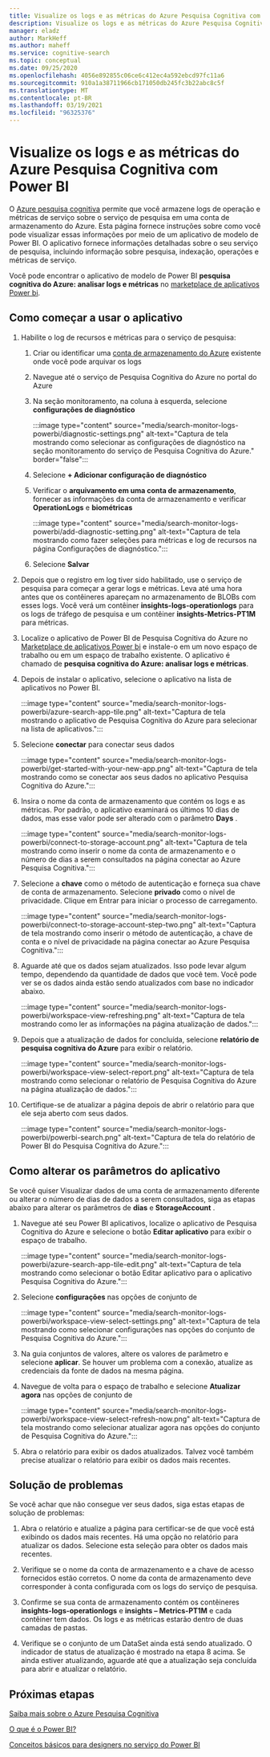 ```yaml
---
title: Visualize os logs e as métricas do Azure Pesquisa Cognitiva com Power BI
description: Visualize os logs e as métricas do Azure Pesquisa Cognitiva com Power BI
manager: eladz
author: MarkHeff
ms.author: maheff
ms.service: cognitive-search
ms.topic: conceptual
ms.date: 09/25/2020
ms.openlocfilehash: 4056e892855c06ce6c412ec4a592ebcd97fc11a6
ms.sourcegitcommit: 910a1a38711966cb171050db245fc3b22abc8c5f
ms.translationtype: MT
ms.contentlocale: pt-BR
ms.lasthandoff: 03/19/2021
ms.locfileid: "96325376"
---
```

# <a name="visualize-azure-cognitive-search-logs-and-metrics-with-power-bi"></a>Visualize os logs e as métricas do Azure Pesquisa Cognitiva com Power BI
O [Azure pesquisa cognitiva](./search-what-is-azure-search.md) permite que você armazene logs de operação e métricas de serviço sobre o serviço de pesquisa em uma conta de armazenamento do Azure. Esta página fornece instruções sobre como você pode visualizar essas informações por meio de um aplicativo de modelo de Power BI. O aplicativo fornece informações detalhadas sobre o seu serviço de pesquisa, incluindo informação sobre pesquisa, indexação, operações e métricas de serviço.

Você pode encontrar o aplicativo de modelo de Power BI **pesquisa cognitiva do Azure: analisar logs e métricas** no [marketplace de aplicativos Power bi](https://appsource.microsoft.com/marketplace/apps).

## <a name="how-to-get-started-with-the-app"></a>Como começar a usar o aplicativo

1. Habilite o log de recursos e métricas para o serviço de pesquisa:

    1. Criar ou identificar uma [conta de armazenamento do Azure](../storage/common/storage-account-create.md) existente onde você pode arquivar os logs
    1. Navegue até o serviço de Pesquisa Cognitiva do Azure no portal do Azure
    1. Na seção monitoramento, na coluna à esquerda, selecione **configurações de diagnóstico**

        :::image type="content" source="media/search-monitor-logs-powerbi/diagnostic-settings.png" alt-text="Captura de tela mostrando como selecionar as configurações de diagnóstico na seção monitoramento do serviço de Pesquisa Cognitiva do Azure." border="false":::

    1. Selecione **+ Adicionar configuração de diagnóstico**
    1. Verificar o **arquivamento em uma conta de armazenamento**, fornecer as informações da conta de armazenamento e verificar **OperationLogs** e **biométricas**

        :::image type="content" source="media/search-monitor-logs-powerbi/add-diagnostic-setting.png" alt-text="Captura de tela mostrando como fazer seleções para métricas e log de recursos na página Configurações de diagnóstico.":::
    1. Selecione **Salvar**

1. Depois que o registro em log tiver sido habilitado, use o serviço de pesquisa para começar a gerar logs e métricas. Leva até uma hora antes que os contêineres apareçam no armazenamento de BLOBs com esses logs. Você verá um contêiner **insights-logs-operationlogs** para os logs de tráfego de pesquisa e um contêiner **insights-Metrics-PT1M** para métricas.

1. Localize o aplicativo de Power BI de Pesquisa Cognitiva do Azure no [Marketplace de aplicativos Power bi](https://appsource.microsoft.com/marketplace/apps) e instale-o em um novo espaço de trabalho ou em um espaço de trabalho existente. O aplicativo é chamado de **pesquisa cognitiva do Azure: analisar logs e métricas**.

1. Depois de instalar o aplicativo, selecione o aplicativo na lista de aplicativos no Power BI.

    :::image type="content" source="media/search-monitor-logs-powerbi/azure-search-app-tile.png" alt-text="Captura de tela mostrando o aplicativo de Pesquisa Cognitiva do Azure para selecionar na lista de aplicativos.":::

1. Selecione **conectar** para conectar seus dados

    :::image type="content" source="media/search-monitor-logs-powerbi/get-started-with-your-new-app.png" alt-text="Captura de tela mostrando como se conectar aos seus dados no aplicativo Pesquisa Cognitiva do Azure.":::

1. Insira o nome da conta de armazenamento que contém os logs e as métricas. Por padrão, o aplicativo examinará os últimos 10 dias de dados, mas esse valor pode ser alterado com o parâmetro **Days** .

    :::image type="content" source="media/search-monitor-logs-powerbi/connect-to-storage-account.png" alt-text="Captura de tela mostrando como inserir o nome da conta de armazenamento e o número de dias a serem consultados na página conectar ao Azure Pesquisa Cognitiva.":::

1. Selecione a **chave** como o método de autenticação e forneça sua chave de conta de armazenamento. Selecione **privado** como o nível de privacidade. Clique em Entrar para iniciar o processo de carregamento.

    :::image type="content" source="media/search-monitor-logs-powerbi/connect-to-storage-account-step-two.png" alt-text="Captura de tela mostrando como inserir o método de autenticação, a chave de conta e o nível de privacidade na página conectar ao Azure Pesquisa Cognitiva.":::

1. Aguarde até que os dados sejam atualizados. Isso pode levar algum tempo, dependendo da quantidade de dados que você tem. Você pode ver se os dados ainda estão sendo atualizados com base no indicador abaixo.

    :::image type="content" source="media/search-monitor-logs-powerbi/workspace-view-refreshing.png" alt-text="Captura de tela mostrando como ler as informações na página atualização de dados.":::

1. Depois que a atualização de dados for concluída, selecione **relatório de pesquisa cognitiva do Azure** para exibir o relatório.

    :::image type="content" source="media/search-monitor-logs-powerbi/workspace-view-select-report.png" alt-text="Captura de tela mostrando como selecionar o relatório de Pesquisa Cognitiva do Azure na página atualização de dados.":::

1. Certifique-se de atualizar a página depois de abrir o relatório para que ele seja aberto com seus dados.

    :::image type="content" source="media/search-monitor-logs-powerbi/powerbi-search.png" alt-text="Captura de tela do relatório de Power BI do Pesquisa Cognitiva do Azure.":::

## <a name="how-to-change-the-app-parameters"></a>Como alterar os parâmetros do aplicativo
Se você quiser Visualizar dados de uma conta de armazenamento diferente ou alterar o número de dias de dados a serem consultados, siga as etapas abaixo para alterar os parâmetros de **dias** e **StorageAccount** .

1. Navegue até seu Power BI aplicativos, localize o aplicativo de Pesquisa Cognitiva do Azure e selecione o botão **Editar aplicativo** para exibir o espaço de trabalho.

    :::image type="content" source="media/search-monitor-logs-powerbi/azure-search-app-tile-edit.png" alt-text="Captura de tela mostrando como selecionar o botão Editar aplicativo para o aplicativo Pesquisa Cognitiva do Azure.":::

1. Selecione **configurações** nas opções de conjunto de

    :::image type="content" source="media/search-monitor-logs-powerbi/workspace-view-select-settings.png" alt-text="Captura de tela mostrando como selecionar configurações nas opções do conjunto de Pesquisa Cognitiva do Azure.":::

1. Na guia conjuntos de valores, altere os valores de parâmetro e selecione **aplicar**. Se houver um problema com a conexão, atualize as credenciais da fonte de dados na mesma página.

1. Navegue de volta para o espaço de trabalho e selecione **Atualizar agora** nas opções de conjunto de

    :::image type="content" source="media/search-monitor-logs-powerbi/workspace-view-select-refresh-now.png" alt-text="Captura de tela mostrando como selecionar atualizar agora nas opções do conjunto de Pesquisa Cognitiva do Azure.":::

1. Abra o relatório para exibir os dados atualizados. Talvez você também precise atualizar o relatório para exibir os dados mais recentes.

## <a name="troubleshooting"></a>Solução de problemas
Se você achar que não consegue ver seus dados, siga estas etapas de solução de problemas:

1. Abra o relatório e atualize a página para certificar-se de que você está exibindo os dados mais recentes. Há uma opção no relatório para atualizar os dados. Selecione esta seleção para obter os dados mais recentes.

1. Verifique se o nome da conta de armazenamento e a chave de acesso fornecidos estão corretos. O nome da conta de armazenamento deve corresponder à conta configurada com os logs do serviço de pesquisa.

1. Confirme se sua conta de armazenamento contém os contêineres **insights-logs-operationlogs** e **insights – Metrics-PT1M** e cada contêiner tem dados. Os logs e as métricas estarão dentro de duas camadas de pastas.

1. Verifique se o conjunto de um DataSet ainda está sendo atualizado. O indicador de status de atualização é mostrado na etapa 8 acima. Se ainda estiver atualizando, aguarde até que a atualização seja concluída para abrir e atualizar o relatório.

## <a name="next-steps"></a>Próximas etapas
[Saiba mais sobre o Azure Pesquisa Cognitiva](./index.yml)

[O que é o Power BI?](/power-bi/fundamentals/power-bi-overview)

[Conceitos básicos para designers no serviço do Power BI](/power-bi/service-basic-concepts)
